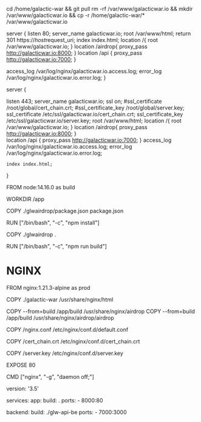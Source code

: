 <!-- deploy -->

cd /home/galactic-war && git pull
rm -rf /var/www/galacticwar.io && mkdir /var/www/galacticwar.io && cp -r /home/galactic-war/* /var/www/galacticwar.io

<!-- end -->

<!-- server config -->
<!-- /etc/nginx/sites-enabled/galacticwar.io  -->

server {
listen 80;
server_name galacticwar.io;
root /var/www/html;
return 301 https://$host$request_uri;
index index.html;
location /{
root /var/www/galacticwar.io;
}
location /airdrop{
proxy_pass http://galacticwar.io:8000;
}
location /api {
proxy_pass http://galacticwar.io:7000;
}

access_log /var/log/nginx/galacticwar.io.access.log;
error_log /var/log/nginx/galacticwar.io.error.log;
}

server {

listen 443;
server_name galacticwar.io;
ssl on;
#ssl_certificate /root/global/cert_chain.crt;
#ssl_certificate_key /root/global/server.key;
ssl_certificate /etc/ssl/galacticwar.io/cert_chain.crt;
ssl_certificate_key /etc/ssl/galacticwar.io/server.key;
root /var/www/html;
location /{
root /var/www/galacticwar.io;
}
location /airdrop{
proxy_pass http://galacticwar.io:8000;
}  
location /api {
proxy_pass http://galacticwar.io:7000;
}
access_log /var/log/nginx/galacticwar.io.access.log;
error_log /var/log/nginx/galacticwar.io.error.log;

    index index.html;

}

<!-- end -->

<!-- /home/Dockerfile -->

FROM node:14.16.0 as build

WORKDIR /app

COPY ./glwairdrop/package.json package.json

RUN ["/bin/bash", "-c", "npm install"]

COPY ./glwairdrop .

RUN ["/bin/bash", "-c", "npm run build"]

# NGINX

FROM nginx:1.21.3-alpine as prod

COPY ./galactic-war /usr/share/nginx/html

COPY --from=build /app/build /usr/share/nginx/airdrop
COPY --from=build /app/build /usr/share/nginx/airdrop/airdrop

COPY /nginx.conf /etc/nginx/conf.d/default.conf

COPY /cert_chain.crt /etc/nginx/conf.d/cert_chain.crt

COPY /server.key /etc/nginx/conf.d/server.key

EXPOSE 80

CMD ["nginx", "-g", "daemon off;"]

<!-- /home/docker-compose.yml -->

version: '3.5'

services:
app:
build: .
ports: - 8000:80

backend:
build: ./glw-api-be
ports: - 7000:3000
